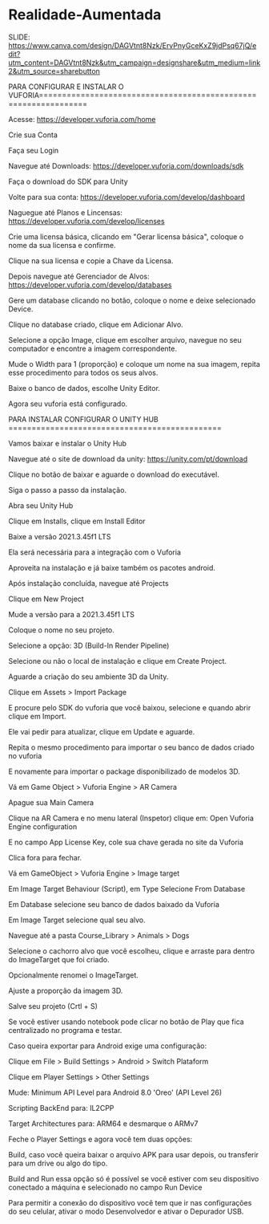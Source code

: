 # Realidade-Aumentada


SLIDE: https://www.canva.com/design/DAGVtnt8Nzk/ErvPnyGceKxZ9jdPsq67jQ/edit?utm_content=DAGVtnt8Nzk&utm_campaign=designshare&utm_medium=link2&utm_source=sharebutton


PARA CONFIGURAR E INSTALAR O VUFORIA================================================================

Acesse: https://developer.vuforia.com/home

Crie sua Conta

Faça seu Login 

Navegue até Downloads: https://developer.vuforia.com/downloads/sdk

Faça o download do SDK para Unity

Volte para sua conta: https://developer.vuforia.com/develop/dashboard

Naguegue até Planos e Lincensas:  https://developer.vuforia.com/develop/licenses

Crie uma licensa básica, clicando em "Gerar licensa básica", coloque o nome da sua licensa e confirme.

Clique na sua licensa e copie a Chave da Licensa.

Depois navegue até Gerenciador de Alvos: https://developer.vuforia.com/develop/databases

Gere um database clicando no botão, coloque o nome e deixe selecionado Device.

Clique no database criado, clique em Adicionar Alvo.

Selecione a opção Image, clique em escolher arquivo, navegue no seu computador e encontre a imagem correspondente.

Mude o Width para 1 (proporção) e coloque um nome na sua imagem, repita esse procedimento para todos os seus alvos.

Baixe o banco de dados, escolhe Unity Editor.

Agora seu vuforia está configurado.







PARA INSTALAR CONFIGURAR O UNITY HUB ==============================================

Vamos baixar e instalar o Unity Hub

Navegue até o site de download da unity: https://unity.com/pt/download

Clique no botão de baixar e aguarde o download do executável.

Siga o passo a passo da instalação.

Abra seu Unity Hub

Clique em Installs, clique em Install Editor

Baixe a versão 2021.3.45f1 LTS

Ela será necessária para a integração com o Vuforia

Aproveita na instalação e já baixe também os pacotes android.

Após instalação concluída, navegue até Projects

Clique em New Project

Mude a versão para a 2021.3.45f1 LTS

Coloque o nome no seu projeto.

Selecione a opção: 3D (Build-In Render Pipeline)

Selecione ou não o local de instalação e clique em Create Project.

Aguarde a criação do seu ambiente 3D da Unity.

Clique em Assets > Import Package

E procure pelo SDK do vuforia que você baixou, selecione e quando abrir clique em Import.

Ele vai pedir para atualizar, clique em Update e aguarde.

Repita o mesmo procedimento para importar o seu banco de dados criado no vuforia

E novamente para importar o package disponibilizado de modelos 3D.

Vá em Game Object > Vuforia Engine > AR Camera

Apague sua Main Camera

Clique na AR Camera e no menu lateral (Inspetor) clique em: Open Vuforia Engine configuration

E no campo App License Key, cole sua chave gerada no site da Vuforia

Clica fora para fechar.

Vá em GameObject > Vuforia Engine > Image target

Em Image Target Behaviour (Script), em Type Selecione From Database

Em Database selecione seu banco de dados baixado da Vuforia

Em Image Target selecione qual seu alvo.

Navegue até a pasta Course_Library > Animals > Dogs 

Selecione o cachorro alvo que você escolheu, clique e arraste para dentro do ImageTarget que foi criado.

Opcionalmente renomei o ImageTarget.

Ajuste a proporção da imagem 3D.

Salve seu projeto (Crtl + S)

Se você estiver usando notebook pode clicar no botão de Play que fica centralizado no programa e testar.

Caso queira exportar para Android exige uma configuração:

Clique em File > Build Settings > Android > Switch Plataform

Clique em Player Settings > Other Settings

Mude: Minimum API Level para Android 8.0 'Oreo' (API Level 26)

Scripting BackEnd para: IL2CPP

Target Architectures para: ARM64 e desmarque o ARMv7

Feche o Player Settings e agora você tem duas opções:

Build, caso você queira baixar o arquivo APK para usar depois, ou transferir para um drive ou algo do tipo.

Build and Run essa opção só é possível se você estiver com seu dispositivo conectado a máquina e selecionado no campo Run Device

Para permitir a conexão do dispositivo você tem que ir nas configurações do seu celular, ativar o modo Desenvolvedor e ativar o Depurador USB.






